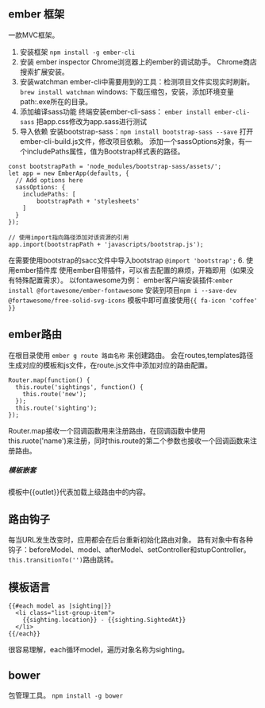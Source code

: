 ## ember 框架
一款MVC框架。
1. 安装框架
`npm install -g ember-cli`
2. 安装 ember inspector
Chrome浏览器上的ember的调试助手。
Chrome商店搜索扩展安装。
3. 安装watchman
ember-cli中需要用到的工具：检测项目文件实现实时刷新。
`brew install watchman`
windows: 下载压缩包，安装，添加环境变量 path:.exe所在的目录。
4. 添加编译sass功能
终端安装ember-cli-sass： `ember install ember-cli-sass`
把app.css修改为app.sass进行测试
5. 导入依赖
安装bootstrap-sass：`npm install bootstrap-sass --save`
打开ember-cli-build.js文件，修改项目依赖。
添加一个sassOptions对象，有一个includePaths属性，值为Bootstrap样式表的路径。
```
const bootstrapPath = 'node_modules/bootstrap-sass/assets/';
let app = new EmberApp(defaults, {
  // Add options here
  sassOptions: {
    includePaths: [
        bootstrapPath + 'stylesheets'
    ]
  }
});

// 使用import指向路径添加对该资源的引用
app.import(bootstrapPath + 'javascripts/bootstrap.js');
```
在需要使用bootstrap的sacc文件中导入bootstrap `@import 'bootstrap';`
6. 使用ember插件库
使用ember自带插件，可以省去配置的麻烦，开箱即用（如果没有特殊配置需求）。
以fontawesome为例：
ember客户端安装插件:`ember install @fortawesome/ember-fontawesome`
安装到项目`npm i --save-dev @fortawesome/free-solid-svg-icons`
模板中即可直接使用`{{ fa-icon 'coffee' }}`

## ember路由
在根目录使用 `ember g route 路由名称` 来创建路由。
会在routes,templates路径生成对应的模板和js文件，在route.js文件中添加对应的路由配置。
```
Router.map(function() {
  this.route('sightings', function() {
    this.route('new');
  });
  this.route('sighting');
});
```
Router.map接收一个回调函数用来注册路由，在回调函数中使用this.ruote('name')来注册，同时this.route的第二个参数也接收一个回调函数来注册路由。
##### 模板嵌套
模板中{{outlet}}代表加载上级路由中的内容。

## 路由钩子
每当URL发生改变时，应用都会在后台重新初始化路由对象。
路有对象中有各种钩子：beforeModel、model、afterModel、setController和stupController。
`this.transitionTo('')`路由跳转。
## 模板语言
```
{{#each model as |sighting|}}
  <li class="list-group-item">
    {{sighting.location}} - {{sighting.SightedAt}}
  </li>
{{/each}}
```
很容易理解，each循环model，遍历对象名称为sighting。

## bower
包管理工具。 `npm install -g bower`
